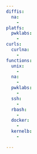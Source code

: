 ```yaml
---
diffis:
  na:
    -
platfs:
  pwklabs:
    -
curls:
  curlna:
    -
functions:
  unix:
    -
  na:
    -
  pwklabs:
    -
  ssh:
    -
  rbash:
    -
  docker:
    -
  kernelb:
    -

---
```

